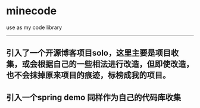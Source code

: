 # minecode
use as my code library

---
引入了一个开源博客项目solo，这里主要是项目收集，或会根据自己的一些相法进行改造，但即使改造，也不会抹掉原来项目的痕迹，标榜成我的项目。
---
引入一个spring demo 同样作为自己的代码库收集
---
